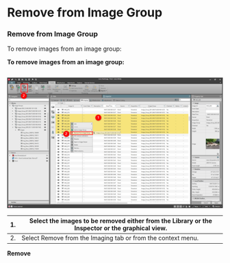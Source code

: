 # Remove from Image Group

### Remove from Image Group

To remove images from an image group:

**To remove images from an image group:**

|  |  |
| --- | --- |

![Image](graphics/00804961.jpg)

| 1. | Select the images to be removed either from the Library or the Inspector or the graphical view. |
| --- | --- |
| 2. | Select Remove from the Imaging tab or from the context menu. |

**Remove**

